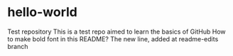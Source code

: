 # hello-world
Test repository
This is a test repo aimed to learn the basics of GitHub
How to make bold font in this README?
The new line, added at readme-edits branch
